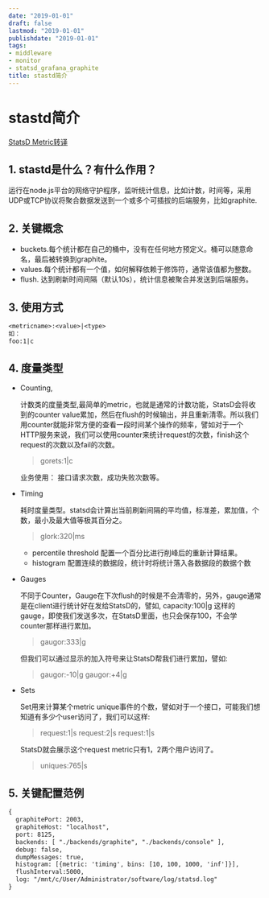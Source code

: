 ```yaml
---
date: "2019-01-01"
draft: false
lastmod: "2019-01-01"
publishdate: "2019-01-01"
tags:
- middleware
- monitor
- statsd_grafana_graphite
title: stastd简介
---
```


# stastd简介

[StatsD Metric转译](https://www.jianshu.com/p/2b0aa5898dd7)

## 1. stastd是什么？有什么作用？

   运行在node.js平台的网络守护程序，监听统计信息，比如计数，时间等，采用UDP或TCP协议将聚合数据发送到一个或多个可插拔的后端服务，比如graphite.

## 2. 关键概念

* buckets.每个统计都在自己的桶中，没有在任何地方预定义。桶可以随意命名，最后被转换到graphite。
* values.每个统计都有一个值，如何解释依赖于修饰符，通常该值都为整数。
* flush. 达到刷新时间间隔（默认10s），统计信息被聚合并发送到后端服务。

## 3. 使用方式

```txt
<metricname>:<value>|<type>
如：
foo:1|c
```

## 4. 度量类型

* Counting,

   计数类的度量类型,最简单的metric，也就是通常的计数功能，StatsD会将收到的counter value累加，然后在flush的时候输出，并且重新清零。所以我们用counter就能非常方便的查看一段时间某个操作的频率，譬如对于一个HTTP服务来说，我们可以使用counter来统计request的次数，finish这个request的次数以及fail的次数。

   > gorets:1|c

   业务使用：
   接口请求次数，成功失败次数等。
* Timing

   耗时度量类型。statsd会计算出当前刷新间隔的平均值，标准差，累加值，个数，最小及最大值等极其百分之。
   > glork:320|ms

   * percentile threshold 配置一个百分比进行削峰后的重新计算结果。
   * histogram 配置连续的数据段，统计时将统计落入各数据段的数据个数
* Gauges

   不同于Counter，Gauge在下次flush的时候是不会清零的，另外，gauge通常是在client进行统计好在发给StatsD的，譬如, capacity:100|g 这样的gauge，即使我们发送多次，在StatsD里面，也只会保存100，不会学counter那样进行累加。
   > gaugor:333|g

   但我们可以通过显示的加入符号来让StatsD帮我们进行累加，譬如:
   > gaugor:-10|g
   > gaugor:+4|g
* Sets

   Set用来计算某个metric unique事件的个数，譬如对于一个接口，可能我们想知道有多少个user访问了，我们可以这样:
    > request:1|s
    > request:2|s
    > request:1|s

    StatsD就会展示这个request metric只有1，2两个用户访问了。

   > uniques:765|s

## 5. 关键配置范例

```txt
{
  graphitePort: 2003,
  graphiteHost: "localhost",
  port: 8125,
  backends: [ "./backends/graphite", "./backends/console" ],
  debug: false,
  dumpMessages: true,
  histogram: [{metric: 'timing', bins: [10, 100, 1000, 'inf']}],
  flushInterval:5000,
  log: "/mnt/c/User/Administrator/software/log/statsd.log"
}
```